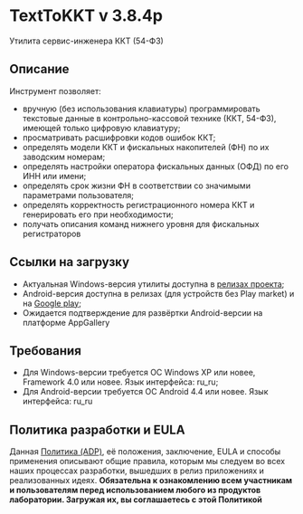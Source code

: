 # TextToKKT v 3.8.4p

Утилита сервис-инженера ККТ (54-ФЗ)



## Описание

Инструмент позволяет:
- вручную (без использования клавиатуры) программировать текстовые данные в контрольно-кассовой технике (ККТ, 54-ФЗ), имеющей только цифровую клавиатуру;
- просматривать расшифровки кодов ошибок ККТ;
- определять модели ККТ и фискальных накопителей (ФН) по их заводским номерам;
- определять настройки оператора фискальных данных (ОФД) по его ИНН или имени;
- определять срок жизни ФН в соответствии со значимыми параметрами пользователя;
- определять корректность регистрационного номера ККТ и генерировать его при необходимости;
- получать описания команд нижнего уровня для фискальных регистраторов



## Ссылки на загрузку

- Актуальная Windows-версия утилиты доступна в
[релизах проекта](https://github.com/adslbarxatov/TextToKKT/releases);
- Android-версия доступна в релизах (для устройств без Play market) и на [Google play](https://play.google.com/store/apps/details?id=com.RD_AAOW.TextToKKT);
- Ожидается подтверждение для развёртки Android-версии на платформе AppGallery



## Требования

- Для Windows-версии требуется ОС Windows XP или новее, Framework 4.0 или новее. Язык интерфейса: ru_ru;
- Для Android-версии требуется ОС Android 4.4 или новее. Язык интерфейса: ru_ru



## Политика разработки и EULA

Данная [Политика (ADP)](https://vk.com/@rdaaow_fupl-adp), её положения, заключение, EULA и способы применения
описывают общие правила, которым мы следуем во всех наших процессах разработки, вышедших в релиз приложениях
и реализованных идеях.
**Обязательна к ознакомлению всем участникам и пользователям перед использованием любого из продуктов лаборатории.
Загружая их, вы соглашаетесь с этой Политикой**
